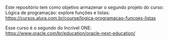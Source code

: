 Este repositório tem como objetivo armazenar o segundo projeto do curso: Lógica de programação: explore funções e listas: https://cursos.alura.com.br/course/logica-programacao-funcoes-listas

Esse curso é o segundo do Incrível ONE: https://www.oracle.com/br/education/oracle-next-education/
